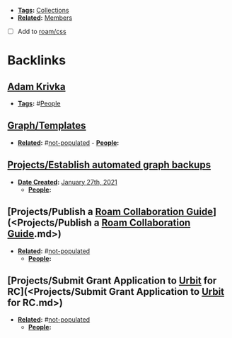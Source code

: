 - **[Tags](<Tags.md>):** [Collections](<Collections.md>)
- **[Related](<Related.md>):** [Members](<Members.md>)
- [ ] Add to [roam/css](<roam/css.md>)

# Backlinks
## [Adam Krivka](<Adam Krivka.md>)
- **[Tags](<Tags.md>):** #[People](<People.md>)

## [Graph/Templates](<Graph/Templates.md>)
- **[Related](<Related.md>):** #[not-populated](<not-populated.md>)
                - **[People](<People.md>):**

## [Projects/Establish automated graph backups](<Projects/Establish automated graph backups.md>)
- **[Date Created](<Date Created.md>):** [January 27th, 2021](<January 27th, 2021.md>)
    - **[People](<People.md>):**

## [Projects/Publish a [Roam Collaboration Guide](<Roam Collaboration Guide.md>)](<Projects/Publish a [Roam Collaboration Guide](<Roam Collaboration Guide.md>).md>)
- **[Related](<Related.md>):** #[not-populated](<not-populated.md>)
    - **[People](<People.md>):**

## [Projects/Submit Grant Application to [Urbit](<Urbit.md>) for RC](<Projects/Submit Grant Application to [Urbit](<Urbit.md>) for RC.md>)
- **[Related](<Related.md>):** #[not-populated](<not-populated.md>)
    - **[People](<People.md>):**

